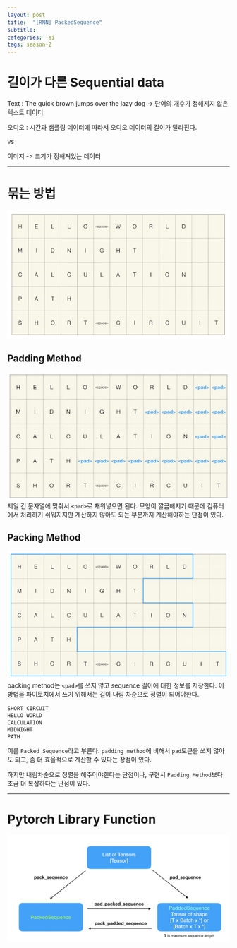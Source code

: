 ```yaml
---
layout: post
title:  "[RNN] PackedSequence"
subtitle:   
categories:  ai
tags: season-2
---
```


# 길이가 다른 Sequential data
Text : The quick brown jumps over the lazy dog -> 단어의 개수가 정해지지 않은 텍스트 데이터

오디오 : 시간과 샘플링 데이터에 따라서 오디오 데이터의 길이가 달라진다.

vs

이미지 -> 크기가 정해져있는 데이터

- - -

# 묶는 방법

![packed-sequence-example](/assets/img/posts/packed-sequence-example.png)
## Padding Method
![packed-sequence-example-padding](/assets/img/posts/packed-sequence-example-padding.png)
제일 긴 문자열에 맞춰서 `<pad>`로 채워넣으면 된다. 모양이 깔끔해지기 때문에 컴퓨터에서 처리하기 쉬워지지만 계산하지 않아도 되는 부분까지 계산해야하는 단점이 있다.
## Packing Method
![packed-sequence-example-packing](/assets/img/posts/packed-sequence-example-packing.png)
packing method는 `<pad>`를 쓰지 않고 sequence 길이에 대한 정보를 저장한다. 이 방법을 파이토치에서 쓰기 위해서는 길이 내림 차순으로 정렬이 되어야한다.
```text
SHORT CIRCUIT
HELLO WORLD
CALCULATION
MIDNIGHT
PATH
```
이를 `Packed Sequence`라고 부른다. `padding method`에 비해서 `pad`토큰을 쓰지 않아도 되고, 좀 더 효율적으로 계산할 수 있다는 장점이 있다. 

하지만 내림차순으로 정렬을 해주어야한다는 단점이나, 구현시 `Padding Method`보다 조금 더 복잡하다는 단점이 있다.

- - -

# Pytorch Library Function

![pytorch-library-function](/assets/img/posts/pytorch-library-function.png)